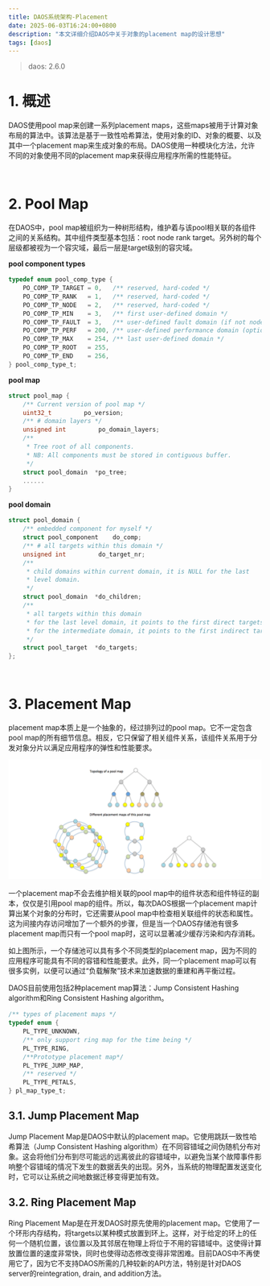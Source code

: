 ```yaml
---
title: DAOS系统架构-Placement
date: 2025-06-03T16:24:00+0800
description: "本文详细介绍DAOS中关于对象的placement map的设计思想"
tags: [daos]
---
```


> daos:           2.6.0

# 1. 概述
DAOS使用pool map来创建一系列placement maps，这些maps被用于计算对象布局的算法中。该算法是基于一致性哈希算法，使用对象的ID、对象的概要、以及其中一个placement map来生成对象的布局。DAOS使用一种模块化方法，允许不同的对象使用不同的placement map来获得应用程序所需的性能特征。

&nbsp;
&nbsp;
# 2. Pool Map
在DAOS中，pool map被组织为一种树形结构，维护着与该pool相关联的各组件之间的关系结构。其中组件类型基本包括：root node rank target。另外树的每个层级都被视为一个容灾域，最后一层是target级别的容灾域。


**pool component types**
```c
typedef enum pool_comp_type {
	PO_COMP_TP_TARGET = 0,   /** reserved, hard-coded */
	PO_COMP_TP_RANK   = 1,   /** reserved, hard-coded */
	PO_COMP_TP_NODE   = 2,   /** reserved, hard-coded */
	PO_COMP_TP_MIN    = 3,   /** first user-defined domain */
	PO_COMP_TP_FAULT  = 3,   /** user-defined fault domain (if not node) */
	PO_COMP_TP_PERF   = 200, /** user-defined performance domain (optional) */
	PO_COMP_TP_MAX    = 254, /** last user-defined domain */
	PO_COMP_TP_ROOT   = 255,
	PO_COMP_TP_END    = 256,
} pool_comp_type_t;
```

**pool map**
```c
struct pool_map {
	/** Current version of pool map */
	uint32_t		 po_version;
	/** # domain layers */
	unsigned int		 po_domain_layers;
	/**
	 * Tree root of all components.
	 * NB: All components must be stored in contiguous buffer.
	 */
	struct pool_domain	*po_tree;
	......
}
```

**pool domain**
```c
struct pool_domain {
	/** embedded component for myself */
	struct pool_component	 do_comp;
	/** # all targets within this domain */
	unsigned int		 do_target_nr;
	/**
	 * child domains within current domain, it is NULL for the last
	 * level domain.
	 */
	struct pool_domain	*do_children;
	/**
	 * all targets within this domain
	 * for the last level domain, it points to the first direct targets
	 * for the intermediate domain, it points to the first indirect targets
	 */
	struct pool_target	*do_targets;
};
```

&nbsp;
&nbsp;
# 3. Placement Map
placement map本质上是一个抽象的，经过排列过的pool map。它不一定包含pool map的所有细节信息。相反，它只保留了相关组件关系，该组件关系用于分发对象分片以满足应用程序的弹性和性能要求。

![pool_and_placement_map](https://raw.githubusercontent.com/henglgh/articles/main/static/images/pool_and_placement_map.png)

一个placement map不会去维护相关联的pool map中的组件状态和组件特征的副本，仅仅是引用pool map的组件。所以，每次DAOS根据一个placement map计算出某个对象的分布时，它还需要从pool map中检查相关联组件的状态和属性。这为间接内存访问增加了一个额外的步骤，但是当一个DAOS存储池有很多placement map而只有一个pool map时，这可以显著减少缓存污染和内存消耗。

如上图所示，一个存储池可以具有多个不同类型的placement map，因为不同的应用程序可能具有不同的容错和性能要求。此外，同一个placement map可以有很多实例，以便可以通过“负载解聚”技术来加速数据的重建和再平衡过程。

DAOS目前使用包括2种placement map算法：Jump Consistent Hashing algorithm和Ring Consistent Hashing algorithm。

```c
/** types of placement maps */
typedef enum {
	PL_TYPE_UNKNOWN,
	/** only support ring map for the time being */
	PL_TYPE_RING,
	/**Prototype placement map*/
	PL_TYPE_JUMP_MAP,
	/** reserved */
	PL_TYPE_PETALS,
} pl_map_type_t;
```

## 3.1. Jump Placement Map
Jump Placement Map是DAOS中默认的placement map。它使用跳跃一致性哈希算法（Jump Consistent Hashing algorithm）在不同容错域之间伪随机分布对象。这会将他们分布到尽可能远的远离彼此的容错域中，以避免当某个故障事件影响整个容错域的情况下发生的数据丢失的出现。另外，当系统的物理配置发送变化时，它可以让系统之间地数据迁移变得更加有效。

## 3.2. Ring Placement Map
Ring Placement Map是在开发DAOS时原先使用的placement map。它使用了一个环形内存结构，将targets以某种模式放置到环上。这样，对于给定的环上的任何一个随机位置，该位置以及其邻居在物理上将位于不用的容错域中。这使得计算放置位置的速度非常快，同时也使得动态修改变得非常困难。目前DAOS中不再使用它了，因为它不支持DAOS所需的几种较新的API方法，特别是针对DAOS server的reintegration, drain, and addition方法。